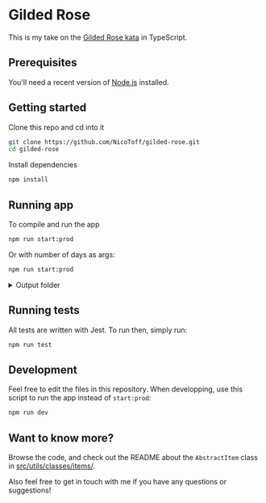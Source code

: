 # Gilded Rose

This is my take on the [Gilded Rose kata](https://github.com/emilybache/GildedRose-Refactoring-Kata) in TypeScript.

## Prerequisites

You'll need a recent version of [Node.js](https://nodejs.org/en/) installed.

## Getting started

Clone this repo and cd into it

```sh
git clone https://github.com/NicoToff/gilded-rose.git
cd gilded-rose
```

Install dependencies

```sh
npm install
```

## Running app

To compile and run the app

```sh
npm run start:prod
```

Or with number of days as args:

```sh
npm run start:prod
```

<details>

<summary>Output folder</summary>

The compiled JS files will be in the `dist` folder.

</details>

## Running tests

All tests are written with Jest. To run then, simply run:

```sh
npm run test
```

## Development

Feel free to edit the files in this repository. When developping, use this script to run the app instead of `start:prod`:

```sh
npm run dev
```

## Want to know more?

Browse the code, and check out the README about the `AbstractItem` class in [src/utils/classes/items/](https://github.com/NicoToff/gilded-rose/tree/main/src/utils/classes/items).

Also feel free to get in touch with me if you have any questions or suggestions!